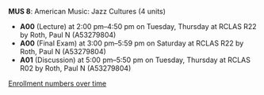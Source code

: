 **MUS 8**: American Music: Jazz Cultures (4 units)

- **A00** (Lecture) at 2:00 pm–4:50 pm on Tuesday, Thursday at RCLAS R22 by Roth, Paul N (A53279804)
- **A00** (Final Exam) at 3:00 pm–5:59 pm on Saturday at RCLAS R22 by Roth, Paul N (A53279804)
- **A01** (Discussion) at 5:00 pm–5:50 pm on Tuesday, Thursday at RCLAS R02 by Roth, Paul N (A53279804)

[Enrollment numbers over time](./MUS8.tsv)
